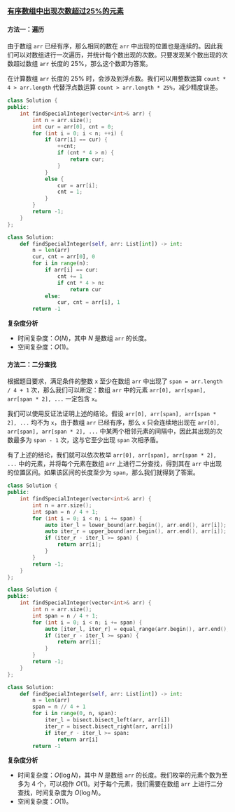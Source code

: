 ### [有序数组中出现次数超过25%的元素](https://leetcode.cn/problems/element-appearing-more-than-25-in-sorted-array/solutions/101725/you-xu-shu-zu-zhong-chu-xian-ci-shu-chao-guo-25d-3/)

#### 方法一：遍历

由于数组 `arr` 已经有序，那么相同的数在 `arr` 中出现的位置也是连续的。因此我们可以对数组进行一次遍历，并统计每个数出现的次数。只要发现某个数出现的次数超过数组 `arr` 长度的 25%，那么这个数即为答案。

在计算数组 `arr` 长度的 25% 时，会涉及到浮点数。我们可以用整数运算 `count * 4 > arr.length` 代替浮点数运算 `count > arr.length * 25%`，减少精度误差。

```cpp
class Solution {
public:
    int findSpecialInteger(vector<int>& arr) {
        int n = arr.size();
        int cur = arr[0], cnt = 0;
        for (int i = 0; i < n; ++i) {
            if (arr[i] == cur) {
                ++cnt;
                if (cnt * 4 > n) {
                    return cur;
                }
            }
            else {
                cur = arr[i];
                cnt = 1;
            }
        }
        return -1;
    }
};
```

```python
class Solution:
    def findSpecialInteger(self, arr: List[int]) -> int:
        n = len(arr)
        cur, cnt = arr[0], 0
        for i in range(n):
            if arr[i] == cur:
                cnt += 1
                if cnt * 4 > n:
                    return cur
            else:
                cur, cnt = arr[i], 1
        return -1
```

**复杂度分析**

- 时间复杂度：$O(N)$，其中 $N$ 是数组 `arr` 的长度。
- 空间复杂度：$O(1)$。

#### 方法二：二分查找

根据题目要求，满足条件的整数 `x` 至少在数组 `arr` 中出现了 `span = arr.length / 4 + 1` 次，那么我们可以断定：数组 `arr` 中的元素 `arr[0], arr[span], arr[span * 2], ...` 一定包含 `x`。

我们可以使用反证法证明上述的结论。假设 `arr[0], arr[span], arr[span * 2], ...` 均不为 `x`，由于数组 `arr` 已经有序，那么 `x` 只会连续地出现在 `arr[0], arr[span], arr[span * 2], ...` 中某两个相邻元素的间隔中，因此其出现的次数最多为 `span - 1` 次，这与它至少出现 `span` 次相矛盾。

有了上述的结论，我们就可以依次枚举 `arr[0], arr[span], arr[span * 2], ...` 中的元素，并将每个元素在数组 `arr` 上进行二分查找，得到其在 `arr` 中出现的位置区间。如果该区间的长度至少为 `span`，那么我们就得到了答案。

```cpp
class Solution {
public:
    int findSpecialInteger(vector<int>& arr) {
        int n = arr.size();
        int span = n / 4 + 1;
        for (int i = 0; i < n; i += span) {
            auto iter_l = lower_bound(arr.begin(), arr.end(), arr[i]);
            auto iter_r = upper_bound(arr.begin(), arr.end(), arr[i]);
            if (iter_r - iter_l >= span) {
                return arr[i];
            }
        }
        return -1;
    }
};
```

```cpp
class Solution {
public:
    int findSpecialInteger(vector<int>& arr) {
        int n = arr.size();
        int span = n / 4 + 1;
        for (int i = 0; i < n; i += span) {
            auto [iter_l, iter_r] = equal_range(arr.begin(), arr.end(), arr[i]);
            if (iter_r - iter_l >= span) {
                return arr[i];
            }
        }
        return -1;
    }
};
```

```python
class Solution:
    def findSpecialInteger(self, arr: List[int]) -> int:
        n = len(arr)
        span = n // 4 + 1
        for i in range(0, n, span):
            iter_l = bisect.bisect_left(arr, arr[i])
            iter_r = bisect.bisect_right(arr, arr[i])
            if iter_r - iter_l >= span:
                return arr[i]
        return -1
```

**复杂度分析**

- 时间复杂度：$O(\log N)$，其中 $N$ 是数组 `arr` 的长度。我们枚举的元素个数为至多为 $4$ 个，可以视作 $O(1)$。对于每个元素，我们需要在数组 `arr` 上进行二分查找，时间复杂度为 $O(\log N)$。
- 空间复杂度：$O(1)$。
